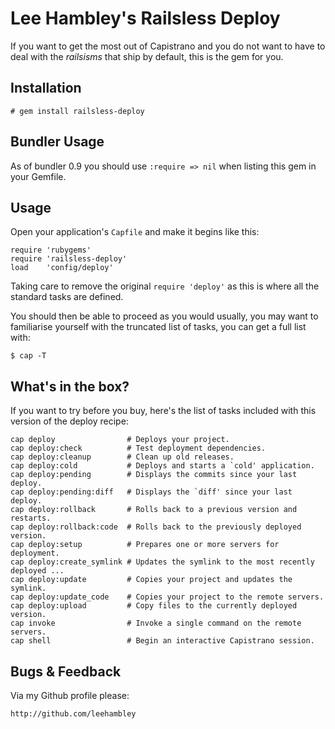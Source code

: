 # Lee Hambley's Railsless Deploy

If you want to get the most out of Capistrano and you do not want to have to deal with the *railsisms* that ship by default, this is the gem for you.

## Installation

    # gem install railsless-deploy

## Bundler Usage

As of bundler 0.9 you should use `:require => nil` when listing this gem in your Gemfile.

## Usage

Open your application's `Capfile` and make it begins like this:

    require 'rubygems'
    require 'railsless-deploy'
    load    'config/deploy'

Taking care to remove the original `require 'deploy'` as this is where all the standard tasks are defined.

You should then be able to proceed as you would usually, you may want to familiarise yourself with the truncated list of tasks, you can get a full list with:

    $ cap -T

## What's in the box?

If you want to try before you buy, here's the list of tasks included with this version of the deploy recipe:

    cap deploy                # Deploys your project.
    cap deploy:check          # Test deployment dependencies.
    cap deploy:cleanup        # Clean up old releases.
    cap deploy:cold           # Deploys and starts a `cold' application.
    cap deploy:pending        # Displays the commits since your last deploy.
    cap deploy:pending:diff   # Displays the `diff' since your last deploy.
    cap deploy:rollback       # Rolls back to a previous version and restarts.
    cap deploy:rollback:code  # Rolls back to the previously deployed version.
    cap deploy:setup          # Prepares one or more servers for deployment.
    cap deploy:create_symlink # Updates the symlink to the most recently deployed ...
    cap deploy:update         # Copies your project and updates the symlink.
    cap deploy:update_code    # Copies your project to the remote servers.
    cap deploy:upload         # Copy files to the currently deployed version.
    cap invoke                # Invoke a single command on the remote servers.
    cap shell                 # Begin an interactive Capistrano session.


## Bugs & Feedback

Via my Github profile please:

    http://github.com/leehambley
